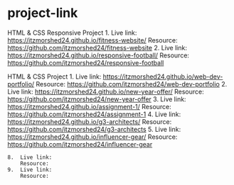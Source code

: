 # project-link

HTML & CSS Responsive Project
    1.  Live link: https://itzmorshed24.github.io/fitness-website/
        Resource: https://github.com/itzmorshed24/fitness-website
    2.  Live link: https://itzmorshed24.github.io/responsive-football/
        Resource: https://github.com/itzmorshed24/responsive-football


HTML & CSS Project
    1.  Live link: https://itzmorshed24.github.io/web-dev-portfolio/
        Resource: https://github.com/itzmorshed24/web-dev-portfolio
    2.  Live link: https://itzmorshed24.github.io/new-year-offer/
        Resource: https://github.com/itzmorshed24/new-year-offer
    3.  Live link: https://itzmorshed24.github.io/assignment-1/
        Resource: https://github.com/itzmorshed24/assignment-1
    4.  Live link: https://itzmorshed24.github.io/g3-architects/
        Resource: https://github.com/itzmorshed24/g3-architects
    5.  Live link: https://itzmorshed24.github.io/influencer-gear/
        Resource: https://github.com/itzmorshed24/influencer-gear

    8.  Live link: 
        Resource: 
    9.  Live link: 
        Resource: 












        
 
